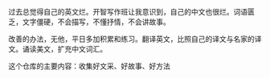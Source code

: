 过去总觉得自己的英文烂。开智写作班让我意识到，自己的中文也很烂。词语匮乏，文字僵硬，不会描写，不懂抒情，不会讲故事。  

改善的办法，无他，平日多加积累和练习。翻译英文，比照自己的译文与名家的译文。诵读美文，扩充中文词汇。

这个仓库的主要内容：收集好文采、好故事、好方法  
